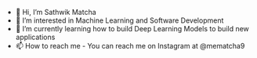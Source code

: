 - 👋 Hi, I’m Sathwik Matcha
- 👀 I’m interested in Machine Learning and Software Development
- 🌱 I’m currently learning how to build Deep Learning Models to build new applications
- 📫 How to reach me  - You can reach me on Instagram at @mematcha9

<!---
mematcha/mematcha is a ✨ special ✨ repository because its `README.md` (this file) appears on your GitHub profile.
You can click the Preview link to take a look at your changes.
--->
